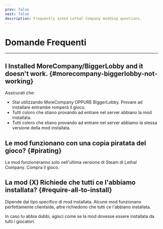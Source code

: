 ```yaml
---
prev: false
next: false
description: Frequently asked Lethal Company modding questions.
---
```


# Domande Frequenti

***

## I Installed MoreCompany/BiggerLobby and it doesn't work. {#morecompany-biggerlobby-not-working}

Assicurati che:

- Stai utilizzando MoreCompany OPPURE BiggerLobby. Provare ad installare entrambe romperà il gioco.
- Tutti coloro che stiano provando ad entrare nel server abbiano la mod installata.
- Tutti coloro che stiano provando ad entrare nel server abbiamo la stessa versione della mod installata.

## Le mod funzionano con una copia piratata del gioco? {#pirating}

Le mod funzioneranno solo nell'ultima versione di Steam di Lethal Company. Compra il gioco.

## La mod (X) Richiede che tutti ce l'abbiamo installata? {#require-all-to-install}

Dipende dal tipo specifico di mod installata. Alcune mod funzionano perfettamente clientside, altre richiedono che tutti ce l'abbiano installata.

In caso tu abbia dubbi, agisci come se la mod dovesse essere installata da tutti i giocatori.

